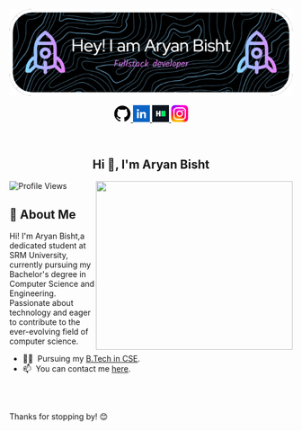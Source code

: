 ![Header file](https://github.com/Aryanb10/Aryanb10/blob/3daf4911ca6145dde0463f2bcd27bd28c45d28be/github-header-image%20(2).png)

</a>

<p align="center">

<a href="https://github.com/Aryanb10" target="_blank">
    <img src="githubpic.png" height="30px">
</a>
<a href="https://www.linkedin.com/in/aryan-bisht10/" target="_blank">
    <img src="lnkedInpic.png" height="30px">
</a>
<a href="https://www.hackerrank.com/profile/ab0338" target="_blank">
    <img src="hackerrankpic.png" height="30px">
</a>
<a href="https://www.instagram.com/aryan_ly10/" target="_blank">
    <img src="instapic.webp" height="30px">
</a>
</p>
<br>

<h2 align="center" >Hi 👋, I'm Aryan Bisht
</h2>

<img align=right width=350 height=300 src="./images/anXNiX.gif"/>

![Profile Views](https://komarev.com/ghpvc/?username=Aryanb10&label=Profile%20views&color=0e75b6&style=flat)

## 🚀 About Me
Hi! I'm Aryan Bisht,a dedicated student at SRM University, currently pursuing my Bachelor's degree in Computer Science and Engineering. Passionate about technology and eager to contribute to the ever-evolving field of computer science.

- 👨‍🎓 &nbsp;Pursuing my [B.Tech in CSE](https://www.srmist.edu.in).
- 📫 &nbsp;You can contact me [here](mailto:aryan.b1904@gmail.com).

  
<br><br>

Thanks for stopping by! 😊
